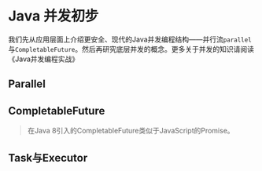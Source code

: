 # Java 并发初步



我们先从应用层面上介绍更安全、现代的Java并发编程结构——并行流`parallel`与`CompletableFuture`。然后再研究底层并发的概念。更多关于并发的知识请阅读《Java并发编程实战》

## Parallel

## CompletableFuture

> 在Java 8引入的CompletableFuture类似于JavaScript的Promise。

## Task与Executor

